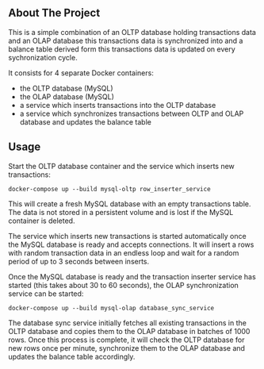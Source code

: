 
<!-- ABOUT THE PROJECT -->
## About The Project

This is a simple combination of an OLTP database holding transactions data and an OLAP database this transactions data is synchronized into and a balance table derived form this transactions data is updated on every sychronization cycle.

It consists for 4 separate Docker containers:
* the OLTP database (MySQL)
* the OLAP database (MySQL)
* a service which inserts transactions into the OLTP database
* a service which synchronizes transactions between OLTP and OLAP database and updates the balance table
 
## Usage
Start the OLTP database container and the service which inserts new transactions:

    docker-compose up --build mysql-oltp row_inserter_service

This will create a fresh MySQL database with an empty transactions 
table. The data is not stored in a persistent volume and is lost 
if the MySQL container is deleted.

The service which inserts new transactions is started automatically
once the MySQL database is ready and accepts connections. It will 
insert a rows with random transaction data in an endless loop and 
wait for a random period of up to 3 seconds between inserts.

Once the MySQL database is ready and the transaction inserter 
service has started (this takes about 30 to 60 seconds), the OLAP 
synchronization service can be started:

    docker-compose up --build mysql-olap database_sync_service

The database sync service initially fetches all existing transactions 
in the OLTP database and copies them to the OLAP database in batches
of 1000 rows. Once this process is complete, it will check the OLTP
database for new rows once per minute, synchronize them to the OLAP
database and updates the balance table accordingly.